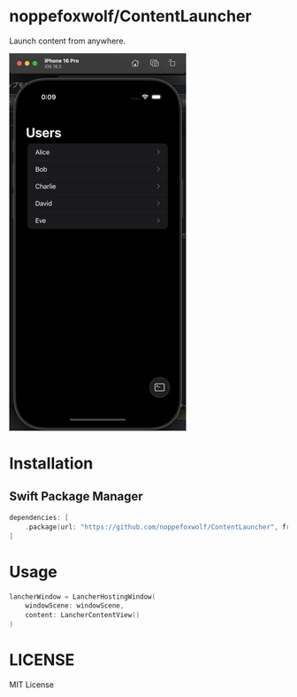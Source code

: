 # noppefoxwolf/ContentLauncher

Launch content from anywhere.

![](https://github.com/noppefoxwolf/ContentLauncher/blob/main/.github/demo.gif)

# Installation

## Swift Package Manager

```swift
dependencies: [
    .package(url: "https://github.com/noppefoxwolf/ContentLauncher", from: "0.0.1"),
]
```

# Usage

```swift
lancherWindow = LancherHostingWindow(
    windowScene: windowScene,
    content: LancherContentView()
)
```

# LICENSE

MIT License
